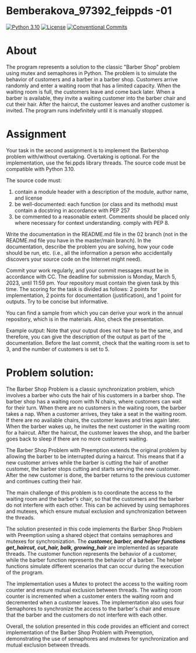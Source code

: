 # Bemberakova_97392_feippds -01
[![Python 3.10](https://img.shields.io/badge/python-3.10-blue.svg)](https://www.python.org/downloads/release/python-3102/)
[![License](https://img.shields.io/npm/l/@tandil/diffparse?color=%23007ec6)](https://github.com/dominikabemberakova/Bemberakova_97392_feippds/blob/main/LICENSE)
[![Conventional Commits](https://img.shields.io/badge/Conventional%20Commits-1.0.0-blue.svg)](https://conventionalcommits.org)

# About 

The program represents a solution to the classic "Barber Shop" problem using mutex and semaphores in Python. The problem is to simulate the behavior of customers and a barber in a barber shop. Customers arrive randomly and enter a waiting room that has a limited capacity. When the waiting room is full, the customers leave and come back later. When a barber is available, they invite a waiting customer into the barber chair and cut their hair. After the haircut, the customer leaves and another customer is invited. The program runs indefinitely until it is manually stopped.

# Assignment
Your task in the second assignment is to implement the Barbershop problem with/without overtaking. Overtaking is optional. For the implementation, use the fei.ppds library threads. The source code must be compatible with Python 3.10.

The source code must:

1. contain a module header with a description of the module, author name, and license
2. be well-documented: each function (or class and its methods) must contain a docstring in accordance with PEP 257
3. be commented to a reasonable extent. Comments should be placed only where necessary for context understanding.
comply with PEP 8.

Write the documentation in the README.md file in the 02 branch (not in the README.md file you have in the master/main branch). In the documentation, describe the problem you are solving, how your code should be run, etc. (i.e., all the information a person who accidentally discovers your source code on the Internet might need).

Commit your work regularly, and your commit messages must be in accordance with CC. The deadline for submission is Monday, March 5, 2023, until 11:59 pm. Your repository must contain the given task by this time. The scoring for the task is divided as follows: 2 points for implementation, 2 points for documentation (justification), and 1 point for outputs. Try to be concise but informative.

You can find a sample from which you can derive your work in the annual repository, which is in the materials. Also, check the presentation.

Example output:
Note that your output does not have to be the same, and therefore, you can give the description of the output as part of the documentation. Before the last commit, check that the waiting room is set to 3, and the number of customers is set to 5.


# Problem solution:
The Barber Shop Problem is a classic synchronization problem, which involves a barber who cuts the hair of his customers in a barber shop. The barber shop has a waiting room with N chairs, where customers can wait for their turn. When there are no customers in the waiting room, the barber takes a nap. When a customer arrives, they take a seat in the waiting room. If there are no available chairs, the customer leaves and tries again later. When the barber wakes up, he invites the next customer in the waiting room for a haircut. After the haircut, the customer leaves the shop, and the barber goes back to sleep if there are no more customers waiting.

The Barber Shop Problem with Preemption extends the original problem by allowing the barber to be interrupted during a haircut. This means that if a new customer arrives while the barber is cutting the hair of another customer, the barber stops cutting and starts serving the new customer. After the new customer is done, the barber returns to the previous customer and continues cutting their hair.

The main challenge of this problem is to coordinate the access to the waiting room and the barber's chair, so that the customers and the barber do not interfere with each other. This can be achieved by using semaphores and mutexes, which ensure mutual exclusion and synchronization between the threads.

The solution presented in this code implements the Barber Shop Problem with Preemption using a shared object that contains semaphores and mutexes for synchronization. The **_customer, barber, and helper functions get_haircut, cut_hair, balk, growing_hair_** are implemented as separate threads. The customer function represents the behavior of a customer, while the barber function represents the behavior of a barber. The helper functions simulate different scenarios that can occur during the execution of the program.

The implementation uses a Mutex to protect the access to the waiting room counter and ensure mutual exclusion between threads. The waiting room counter is incremented when a customer enters the waiting room and decremented when a customer leaves. The implementation also uses four Semaphores to synchronize the access to the barber's chair and ensure that the barber and the customers do not interfere with each other.

Overall, the solution presented in this code provides an efficient and correct implementation of the Barber Shop Problem with Preemption, demonstrating the use of semaphores and mutexes for synchronization and mutual exclusion between threads.



